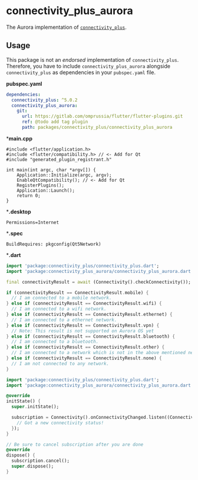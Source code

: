 # connectivity_plus_aurora

The Aurora implementation of [`connectivity_plus`](https://pub.dev/packages/connectivity_plus).

## Usage

This package is not an _endorsed_ implementation of `connectivity_plus`.
Therefore, you have to include `connectivity_plus_aurora` alongside `connectivity_plus` as dependencies in your `pubspec.yaml` file.

**pubspec.yaml**

```yaml
dependencies:
  connectivity_plus: ^5.0.2
  connectivity_plus_aurora:
    git:
      url: https://gitlab.com/omprussia/flutter/flutter-plugins.git
      ref: @todo add tag plugin
      path: packages/connectivity_plus/connectivity_plus_aurora
```

***main.cpp**

```desktop
#include <flutter/application.h>
#include <flutter/compatibility.h> // <- Add for Qt
#include "generated_plugin_registrant.h"

int main(int argc, char *argv[]) {
    Application::Initialize(argc, argv);
    EnableQtCompatibility(); // <- Add for Qt
    RegisterPlugins();
    Application::Launch();
    return 0;
}
```

***.desktop**

```desktop
Permissions=Internet
```
***.spec**

```spec
BuildRequires: pkgconfig(Qt5Network)
```

***.dart**

```dart
import 'package:connectivity_plus/connectivity_plus.dart';
import 'package:connectivity_plus_aurora/connectivity_plus_aurora.dart';

final connectivityResult = await (Connectivity().checkConnectivity());

if (connectivityResult == ConnectivityResult.mobile) {
  // I am connected to a mobile network.
} else if (connectivityResult == ConnectivityResult.wifi) {
  // I am connected to a wifi network.
} else if (connectivityResult == ConnectivityResult.ethernet) {
  // I am connected to a ethernet network.
} else if (connectivityResult == ConnectivityResult.vpn) {
  // Note: This result is not supported on Aurora OS yet
} else if (connectivityResult == ConnectivityResult.bluetooth) {
  // I am connected to a bluetooth.
} else if (connectivityResult == ConnectivityResult.other) {
  // I am connected to a network which is not in the above mentioned networks.
} else if (connectivityResult == ConnectivityResult.none) {
  // I am not connected to any network.
}
```

```dart
import 'package:connectivity_plus/connectivity_plus.dart';
import 'package:connectivity_plus_aurora/connectivity_plus_aurora.dart';

@override
initState() {
  super.initState();

  subscription = Connectivity().onConnectivityChanged.listen((ConnectivityResult result) {
    // Got a new connectivity status!
  });
}

// Be sure to cancel subscription after you are done
@override
dispose() {
  subscription.cancel();
  super.dispose();
}
```
